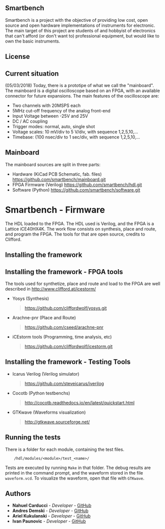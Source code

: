 ## Smartbench
Smartbench is a project with the objective of providing low cost, open source and open hardware implementations of instruments for electronic.
The main target of this project are students of and hobbyist of electronics that can't afford (or don't want to) professional equipment, but would like to own the basic instruments.

## License


## Current situation
(05/03/2018) Today, there is a prototipe of what we call the "mainboard".
The mainboard is a digital oscilloscope based on an FPGA, with an available connector for future expansions.
The main features of the oscilloscope are:
- Two channels with 20MSPS each
- 5MHz cut-off frequency of the analog front-end
- Input Voltage between -25V and 25V
- DC / AC coupling
- Trigger modes: normal, auto, single shot
- Voltage scales: 10 mV/div to 5 V/div, with sequence 1,2,5,10,...
- Timebase: {100 nsec/div to 1 sec/div, with sequence 1,2,5,10,...

## Mainboard
The mainboard sources are split in three parts:
- Hardware (KiCad PCB Schematic, fab. files)
    https://github.com/smartbench/mainboard.git
- FPGA Firmware (Verilog)
    https://github.com/smartbench/hdl.git
- Software (Python)
    https://github.com/smartbench/software.git

# Smartbench - Firmware

The HDL loaded to the FPGA. The HDL used is Verilog, and the FPGA is a Lattice iCE40HX4K. The work flow consists on synthesis, place and route, and program the FPGA. The tools for that are open source, credits to Clifford.

## Installing the framework

## Installing the framework - FPGA tools
The tools used for synthetize, place and route and load to the FPGA are well described in
    http://www.clifford.at/icestorm/
- Yosys (Synthesis)
    > https://github.com/cliffordwolf/yosys.git
- Arachne-pnr (Place and Route)
    > https://github.com/cseed/arachne-pnr
- iCEstorm tools (Programming, time analysis, etc)
    > https://github.com/cliffordwolf/icestorm.git
    
## Installing the framework - Testing Tools
- Icarus Verilog (Verilog simulator)
    > https://github.com/steveicarus/iverilog
- Cocotb (Python testbenchs)
    > http://cocotb.readthedocs.io/en/latest/quickstart.html
- GTKwave (Waveforms visualization)
    > http://gtkwave.sourceforge.net/

## Running the tests
There is a folder for each module, containing the test files.
```
    /hdl/modules/<module>/test_<name>/
```
Tests are executed by running ```Make``` in that folder.
The debug results are printed in the command prompt, and the waveform stored in the file ```waveform.vcd```.
To visualize the waveform, open that file with ```GTKwave```.

## Authors
* **Nahuel Carducci** - *Developer* - [GitHub](https://github.com/nahuel-cci)
* **Andres Demski** - *Developer* - [GitHub](https://github.com/andresdemski)
* **Ariel Kukulanski** - *Developer* - [GitHub](https://github.com/akukulanski)
* **Ivan Paunovic** - *Developer* - [GitHub](https://github.com/ivanpauno)

